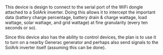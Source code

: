 This device is design to connect to the serial port of the WiFi dongle attached to a SolArk inverter.  Doing this allows it to intercept the important data (battery charge percentage, battery drain & charge wattage, load wattage, solar wattage, and grid wattage) at fine granularity (every ten seconds or so).



Since this device also has the ability to control devices, the plan is to use it to turn on a nearby Generac generator and perhaps also send signals to the SolArk inverter itself (assuming this can be done).
